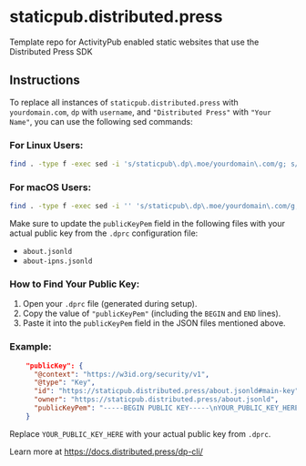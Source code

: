 # staticpub.distributed.press

Template repo for ActivityPub enabled static websites that use the Distributed Press SDK

## Instructions

To replace all instances of `staticpub.distributed.press` with `yourdomain.com`, `dp` with `username`, and `"Distributed Press"` with `"Your Name"`, you can use the following sed commands:

### For Linux Users:

```bash
find . -type f -exec sed -i 's/staticpub\.dp\.moe/yourdomain\.com/g; s/dp/username/g; s/"Distributed Press"/"Your Name"/g' {} +
```

### For macOS Users:

```bash
find . -type f -exec sed -i '' 's/staticpub\.dp\.moe/yourdomain\.com/g; s/dp/username/g; s/"Distributed Press"/"Your Name"/g' {} +
```

Make sure to update the `publicKeyPem` field in the following files with your actual public key from the `.dprc` configuration file:

- `about.jsonld`
- `about-ipns.jsonld`

### How to Find Your Public Key:

1. Open your `.dprc` file (generated during setup).
2. Copy the value of `"publicKeyPem"` (including the `BEGIN` and `END` lines).
3. Paste it into the `publicKeyPem` field in the JSON files mentioned above.

### Example:

```json
    "publicKey": {
      "@context": "https://w3id.org/security/v1",
      "@type": "Key",
      "id": "https://staticpub.distributed.press/about.jsonld#main-key",
      "owner": "https://staticpub.distributed.press/about.jsonld",
      "publicKeyPem": "-----BEGIN PUBLIC KEY-----\nYOUR_PUBLIC_KEY_HERE\n-----END PUBLIC KEY-----\n"
    }
```

Replace `YOUR_PUBLIC_KEY_HERE` with your actual public key from `.dprc`.

Learn more at https://docs.distributed.press/dp-cli/
